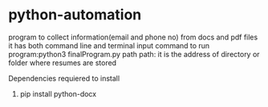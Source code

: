 # python-automation
program to collect information(email and phone no) from docs and pdf files
it has both command line and terminal input 
command to run program:python3 finalProgram.py path
path: it is the address of directory or folder where resumes are stored 


Dependencies requiered to install
1. pip install python-docx

